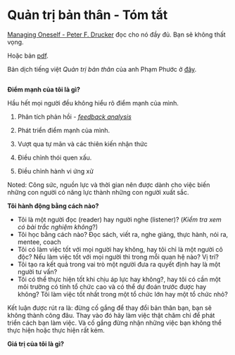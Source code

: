 # Quản trị bản thân - Tóm tắt

[Managing Oneself - Peter F. Drucker](https://hbr.org/2005/01/managing-oneself) đọc cho nó đầy đủ. Bạn sẽ không thất vọng.

Hoặc bản [pdf](/res/managing_oneself/Managing_Oneself.pdf).

Bản dịch tiếng việt _Quản trị bản thân_ của anh Phạm Phước ở [đây](http://www.hoitrieuphu.com/2013/08/quan-tri-ban-than-peter-f-drucker.html).

##

**Điểm mạnh của tôi là gì?**

Hầu hết mọi người đều không hiểu rõ điểm mạnh của mình.

1.  Phân tích phản hồi - [_feedback analysis_](https://guerric.co.uk/feedback-analysis/)

2.  Phát triển điểm mạnh của mình.

3.  Vượt qua tự mãn và các thiên kiến nhận thức

4.  Điều chỉnh thói quen xấu.

5.  Điều chỉnh hành vi ứng xử

Noted: Công sức, nguồn lực và thời gian nên được dành cho việc biến những con người có năng lực thành những con người xuất sắc.

**Tôi hành động bằng cách nào?**

* Tôi là một người đọc (reader) hay người nghe (listener)? (_Kiểm tra xem có bài trắc nghiệm không_?)
* Tôi học bằng cách nào? Đọc sách, viết ra, nghe giảng, thực hành, nói ra, mentee, coach
* Tôi có làm việc tốt với mọi người hay không, hay tôi chỉ là một người cô độc? Nếu làm việc tốt với mọi người thì trong mỗi quan hệ nào? Vị trí?
* Tôi tạo ra kết quả trong vai trò một người đưa ra quyết định hay là một người tư vấn?
* Tôi có thể thực hiện tốt khi chịu áp lực hay không?, hay tôi có cần một môi trường có tính tổ chức cao và có thể dự đoán trước được hay không? Tôi làm việc tốt nhất trong một tổ chức lớn hay một tổ chức nhỏ?

Kết luận được rút ra là: đừng cố gắng để thay đổi bản thân bạn, bạn sẽ không thành công đâu. Thay vào đó hãy làm việc thật chăm chỉ để phát triển cách bạn làm việc. Và cố gắng đừng nhận những việc bạn không thể thực hiện hoặc thực hiện rất kém.

**Giá trị của tôi là gì?**
